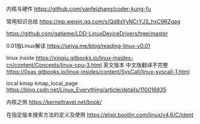内核与硬件
https://github.com/yanfeizhang/coder-kung-fu

常用知识总结
https://mp.weixin.qq.com/s/Qd8sYyNCrYJ3_hxC9RZgag

https://github.com/gatieme/LDD-LinuxDeviceDrivers/tree/master

0.01版Linux解读
https://seiya.me/blog/reading-linux-v0.01

linux inside
https://xinqiu.gitbooks.io/linux-insides-cn/content/Concepts/linux-cpu-3.html
英文版本  中文版翻译不完整
https://0xax.gitbooks.io/linux-insides/content/SysCall/linux-syscall-1.html

local kmap    kmap_local_page
https://blog.csdn.net/Linux_Everything/article/details/110016935

内核之旅
https://kerneltravel.net/book/


在指定版本搜索方法的定义及使用
https://elixir.bootlin.com/linux/v4.6/C/ident
